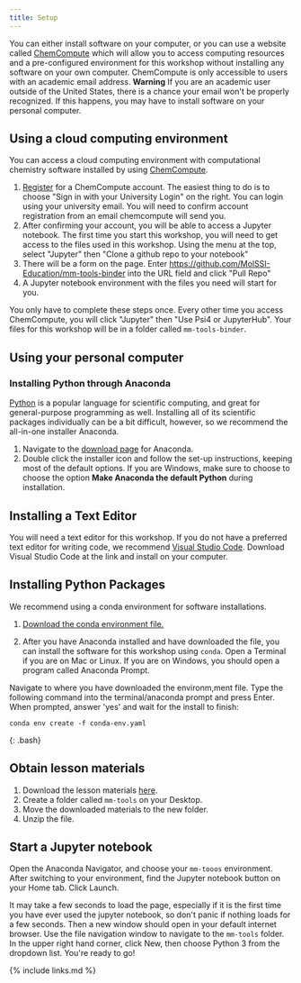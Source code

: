 ```yaml
---
title: Setup
---
```


You can either install software on your computer, or you can use a website called [ChemCompute](https://chemcompute.org/) which will allow you to access computing resources and a pre-configured environment for this workshop without installing any software on your own computer. 
ChemCompute is only accessible to users with an academic email address. **Warning** If you are an academic user outside of the United States, there is a chance your email won't be properly recognized. If this happens, you may have to install software on your personal computer.

## Using a cloud computing environment

You can access a cloud computing environment with computational chemistry software installed by using [ChemCompute](https://chemcompute.org/).

1. [Register](https://chemcompute.org/register/) for a ChemCompute account. The easiest thing to do is to choose "Sign in with your University Login" on the right. You can login using your university email. You will need to confirm account registration from an email chemcompute will send you.
2. After confirming your account, you will be able to access a Jupyter notebook. The first time you start this workshop, you will need to get access to the files used in this workshop. Using the menu at the top, select "Jupyter" then "Clone a github repo to your notebook"
3. There will be a form on the page. Enter https://github.com/MolSSI-Education/mm-tools-binder into the URL field and click "Pull Repo"
4. A Jupyter notebook environment with the files you need will start for you.

You only have to complete these steps once. Every other time you access ChemCompute, you will click "Jupyter" then "Use Psi4 or JupyterHub". Your files for this workshop will be in a folder called `mm-tools-binder`.

## Using your personal computer

### Installing Python through Anaconda
[Python](https://python.org/) is a popular language for scientific computing, and great for general-purpose programming as well. Installing all of its scientific packages individually can be a bit difficult, however, so we recommend the all-in-one installer Anaconda.

1. Navigate to the [download page](https://www.anaconda.com/products/distribution) for Anaconda.
2. Double click the installer icon and follow the set-up instructions, keeping most of the default options. If you are Windows, make sure to choose to choose the option **Make Anaconda the default Python** during installation.

## Installing a Text Editor

You will need a text editor for this workshop. If you do not have a preferred text editor for writing code, we recommend [Visual Studio Code](https://code.visualstudio.com/). Download Visual Studio Code at the link and install on your computer.

## Installing Python Packages
We recommend using a conda environment for software installations. 

1.  <a href="https://education.molssi.org/mm-tools/files/conda-env.yaml" download>Download the conda environment file.</a> 

2. After you have Anaconda installed and have downloaded the file, you can install the software for this workshop using `conda`. Open a Terminal if you are on Mac or Linux. If you are on Windows, you should open a program called Anaconda Prompt. 

Navigate to where you have downloaded the environm,ment file. Type the following command into the terminal/anaconda prompt and press Enter. When prompted, answer 'yes' and wait for the install to finish:

~~~
conda env create -f conda-env.yaml
~~~
{: .bash}

## Obtain lesson materials
1. Download the lesson materials [here](./data/data.zip).
2. Create a folder called `mm-tools` on your Desktop.
3. Move the downloaded materials to the new folder.
4. Unzip the file.  


## Start a Jupyter notebook
Open the Anaconda Navigator, and choose your `mm-tooos` environment. After switching to your environment, find the Jupyter notebook button on your Home tab. Click Launch.

It may take a few seconds to load the page, especially if it is the first time you have ever used the jupyter notebook, so don't panic if nothing loads for a few seconds.  Then a new window should open in your default internet browser. Use the file navigation window to navigate to the `mm-tools` folder.  In the upper right hand corner, click New, then choose Python 3 from the dropdown list.  You're ready to go!


{% include links.md %}
